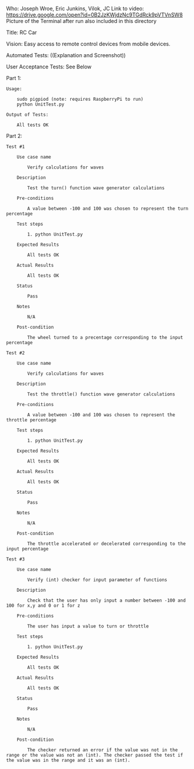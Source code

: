 Who: Joseph Wroe, Eric Junkins, Vilok, JC
Link to video: https://drive.google.com/open?id=0B2JzKWjdzNc9TGdRck9pVTVnSW8
Picture of the Terminal after run also included in this directory

Title: RC Car

Vision: Easy access to remote control devices from mobile devices.

Automated Tests: ((Explanation and Screenshot))

User Acceptance Tests: See Below

Part 1:

	Usage:

		sudo pigpiod (note: requires RaspberryPi to run)
		python UnitTest.py 

	Output of Tests:

		All tests OK

Part 2:

	Test #1

		Use case name

			Verify calculations for waves

		Description 

			Test the turn() function wave generator calculations

		Pre-conditions

			A value between -100 and 100 was chosen to represent the turn percentage

		Test steps

			1. python UnitTest.py 

		Expected Results

			All tests OK

		Actual Results

			All tests OK

		Status

			Pass

		Notes 

			N/A

		Post-condition

			The wheel turned to a precentage corresponding to the input percentage

	Test #2

		Use case name

			Verify calculations for waves

		Description 

			Test the throttle() function wave generator calculations

		Pre-conditions

			A value between -100 and 100 was chosen to represent the throttle percentage 

		Test steps

			1. python UnitTest.py

		Expected Results

			All tests OK

		Actual Results 

			All tests OK

		Status

			Pass

		Notes 

			N/A

		Post-condition

			The throttle accelerated or decelerated corresponding to the input percentage

	Test #3

		Use case name

			Verify (int) checker for input parameter of functions

		Description

			Check that the user has only input a number between -100 and 100 for x,y and 0 or 1 for z

		Pre-conditions

			The user has input a value to turn or throttle

		Test steps

			1. python UnitTest.py

		Expected Results

			All tests OK

		Actual Results

			All tests OK

		Status

			Pass

		Notes

			N/A

		Post-condition
		
			The checker returned an error if the value was not in the range or the value was not an (int). The checker passed the test if the value was in the range and it was an (int).


